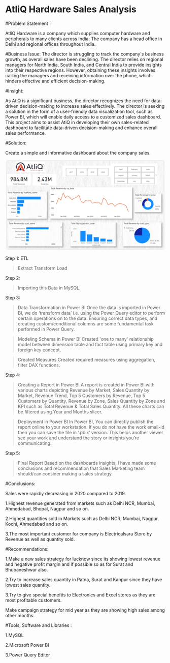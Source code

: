 # AtliQ Hardware Sales Analysis

#Problem Statement :

AtliQ Hardware is a company which supplies computer hardware and peripherals to many clients across India;
The company has a head office in Delhi and regional offices throughout India.

#Business Issue:
The director is struggling to track the company's business growth, as overall sales have been declining. The director relies on regional managers for North India, South India, and Central India to provide insights into their respective regions. However, obtaining these insights involves calling the managers and receiving information over the phone, which hinders effective and efficient decision-making.

#Insight:

As AtiQ is a significant business, the director recognizes the need for data-driven decision-making to increase sales effectively. The director is seeking a solution in the form of a user-friendly data visualization tool, such as Power BI, which will enable daily access to a customized sales dashboard. This project aims to assist AtiQ in developing their own sales-related dashboard to facilitate data-driven decision-making and enhance overall sales performance.

#Solution:

Create a simple and informative dashboard about the company sales.

![alter text](Revenue_Analysis.png)

Step 1:
ETL 
>Extract
>Transform
>Load

Step 2:
>Importing this Data in MySQL.

Step 3:
>Data Transformation in Power BI
Once the data is imported in Power BI, we do ‘transform data’ i.e. using the Power Query editor to perform certain operations on to the data. Ensuring correct data types, and creating custom/conditional columns are some fundamental task performed in Power Query.

>Modeling Schema in Power BI
Created 'one to many' relationship model between dimension table and fact table using primary key and foreign key concept.

>Created Measures
Created required measures using aggregation, filter DAX functions.

Step 4:
>Creating a Report in Power BI
A report is created in Power BI with various charts depicting Revenue by Market, Sales Quantity by Market, Revenue Trend, Top 5 Customers by Revenue, Top 5 Customers by Quantity, Revenue by Zone, Sales Quantity by Zone and KPI such as Total Revenue & Total Sales Quantity. All these charts can be filtered using Year and Months slicer.

>Deployment in Power BI
In Power BI, You can directly publish the report online to your workstation. If you do not have the work email-id then you can save the file in ‘.pbix’ version. This helps another viewer see your work and understand the story or insights you’re communicating.

Step 5:
>Final Report
Based on the dashboards insights, I have made some conclusions and recommendation that Sales Marketing team should/can consider making a sales strategy.

#Conclusions:

Sales were rapidly decreasing in 2020 compared to 2019.

1.Highest revenue generated from markets such as Delhi NCR, Mumbai, Ahmedabad, Bhopal, Nagpur and so on.

2.Highest quantities sold in Markets such as Delhi NCR, Mumbai, Nagpur, Kochi, Ahmedabad and so on.

3.The most important customer for company is Electricalsara Store by Revenue as well as quantity sold.


#Recommendations:

1.Make a new sales strategy for lucknow since its showing lowest revenue and negative profit margin and if possible so as for Surat and Bhubaneshwar also.

2.Try to increase sales quantity in Patna, Surat and Kanpur since they have lowest sales quantity.

3.Try to give special benefits to Electronics and Excel stores as they are most profitable customers.

Make campaign strategy for mid year as they are showing high sales among other months.

#Tools, Software and Libraries :

1.MySQL

2.Microsoft Power BI

3.Power Query Editor
